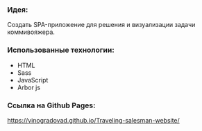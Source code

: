 ### Идея:

Создать SPA-приложение для решения и визуализации задачи коммивояжера.

### Использованные технологии:
* HTML
* Sass
* JavaScript
* Arbor js

### Ссылка на Github Pages: 

https://vinogradovad.github.io/Traveling-salesman-website/

